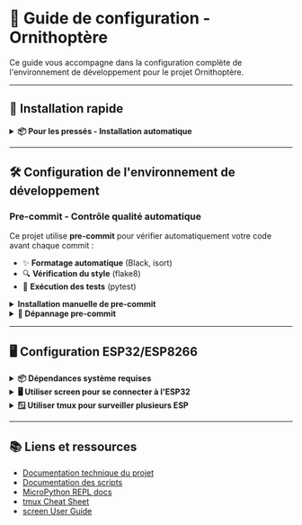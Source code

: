 # 🔧 Guide de configuration - Ornithoptère

Ce guide vous accompagne dans la configuration complète de l'environnement de développement pour le projet Ornithoptère.

---

## 🚀 Installation rapide

<details>
<summary><strong>📦 Pour les pressés - Installation automatique</strong></summary>

```bash
# 1. Cloner le projet (si pas encore fait)
git clone [URL_DU_PROJET]
cd Ornithoptere

# 2. Installation complète en une commande
./setup-precommit.sh

# 3. À chaque session de travail
source .venv/bin/activate
```

**C'est tout !** Vous pouvez maintenant développer et commiter normalement.

</details>

---

## 🛠️ Configuration de l'environnement de développement

### Pre-commit - Contrôle qualité automatique

Ce projet utilise **pre-commit** pour vérifier automatiquement votre code avant chaque commit :
- ✨ **Formatage automatique** (Black, isort)
- 🔍 **Vérification du style** (flake8)
- 🧪 **Exécution des tests** (pytest)

<details>
<summary><strong>Installation manuelle de pre-commit</strong></summary>

```bash
# Créer l'environnement virtuel
python3 -m venv .venv
source .venv/bin/activate

# Installer les dépendances
pip install -r requirements-dev.txt

# Installer les hooks pre-commit
pre-commit install
```

</details>

<details>
<summary><strong>🔧 Dépannage pre-commit</strong></summary>

**Problèmes courants :**

- **❌ "Command not found: pre-commit"**
  ```bash
  source .venv/bin/activate
  ```

- **❌ Commit échoue avec "files were modified"**
  C'est normal ! Pre-commit a formaté votre code :
  ```bash
  git add .
  git commit -m "Votre message"
  ```

- **❌ Tests qui échouent**
  ```bash
  ./run-tests.sh  # Voir les erreurs
  # Corriger les erreurs puis recommiter
  ```

**Commandes utiles :**
```bash
# Tester tous les hooks
pre-commit run --all-files

# Tester un hook spécifique
pre-commit run black
pre-commit run pytest

# En urgence (non recommandé)
git commit --no-verify
```

Consultez le [guide de dépannage détaillé](./TROUBLESHOOTING.md) pour plus d'aide.

</details>

---

## 🖥️ Configuration ESP32/ESP8266

<details>
<summary><strong>📦 Dépendances système requises</strong></summary>

```bash
sudo apt update
sudo apt install tmux python3-venv screen
pip install mpfshell
```

> ⚠️ Si `pip` n'est pas installé :
> ```bash
> sudo apt install python3-pip
> ```

</details>

<details>
<summary><strong>🖥️ Utiliser screen pour se connecter à l'ESP32</strong></summary>

**Lister les ports disponibles :**
```bash
ls /dev/ttyUSB*
```

**Se connecter à l'ESP32 :**
```bash
screen /dev/ttyUSB0 115200
```

**Raccourcis utiles dans screen :**
| Action | Raccourci |
|--------|-----------|
| Quitter screen | `Ctrl + A`, puis `K`, puis `Y` |
| Détacher | `Ctrl + A`, puis `D` |
| Revenir | `screen -r` |

</details>

<details>
<summary><strong>🪟 Utiliser tmux pour surveiller plusieurs ESP</strong></summary>

**Lancer tmux :**
```bash
tmux
```

**Diviser l'écran :**
| Action | Raccourci |
|--------|-----------|
| Split horizontal (haut/bas) | `Ctrl + B`, puis `"` |
| Split vertical (gauche/droite) | `Ctrl + B`, puis `%` |
| Naviguer entre panneaux | `Ctrl + B`, puis flèches |
| Activer la souris | `tmux set -g mouse on` |

**Mise en page recommandée :**
```
+-------------------------+-------------------------+
| Terminal série USB0     | Terminal série USB1     |
| (réception)            | (émission)              |
+--------------------------------------------------+
| Terminal libre pour git, mpfshell, etc.         |
+--------------------------------------------------+
```

**Raccourcis tmux :**
| Action | Raccourci |
|--------|-----------|
| Détacher | `Ctrl + B`, puis `D` |
| Rejoindre | `tmux attach` |
| Fermer panneau | `exit` ou `Ctrl + D` |

</details>

---

## 📚 Liens et ressources

- [Documentation technique du projet](./code_explanation.md)
- [Documentation des scripts](./scripts.md)
- [MicroPython REPL docs](https://docs.micropython.org/en/latest/reference/repl.html)
- [tmux Cheat Sheet](https://github.com/rothgar/awesome-tmux)
- [screen User Guide](https://www.gnu.org/software/screen/manual/)
